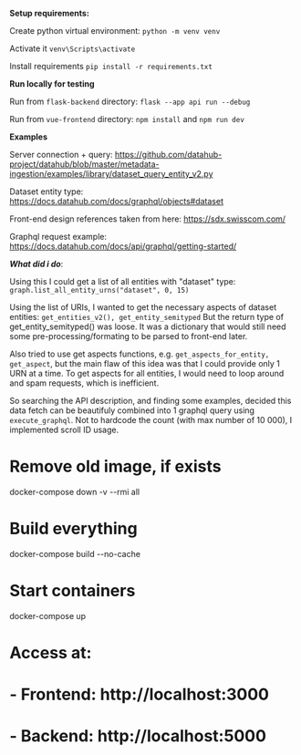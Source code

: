 **Setup requirements:**

Create python virtual environment: ```python -m venv venv```

Activate it ```venv\Scripts\activate```

Install requirements ```pip install -r requirements.txt```

**Run locally for testing**

Run from `flask-backend` directory: ```flask --app api run --debug```

Run from `vue-frontend` directory: ```npm install``` and ```npm run dev```

**Examples**

Server connection + query: https://github.com/datahub-project/datahub/blob/master/metadata-ingestion/examples/library/dataset_query_entity_v2.py

Dataset entity type: https://docs.datahub.com/docs/graphql/objects#dataset

Front-end design references taken from here: https://sdx.swisscom.com/

Graphql request example: https://docs.datahub.com/docs/api/graphql/getting-started/

***What did i do***:

Using this I could get a list of all entities with "dataset" type:
```graph.list_all_entity_urns("dataset", 0, 15)```

Using the list of URIs, I wanted to get the necessary aspects of dataset entities:
```get_entities_v2(), get_entity_semityped```
But the return type of get_entity_semityped() was loose.
It was a dictionary that would still need some pre-processing/formating to be parsed to front-end later.

Also tried to use get aspects functions, e.g. ```get_aspects_for_entity, get_aspect```, but the main flaw of this idea was that
I could provide only 1 URN at a time.
To get aspects for all entities, I would need to loop around and spam requests, which is inefficient.

So searching the API description, and finding some examples, decided this data fetch can be beautifuly combined into 1 graphql query using ```execute_graphql```.
Not to hardcode the count (with max number of 10 000), I implemented scroll ID usage.

# Remove old image, if exists
docker-compose down -v --rmi all

# Build everything
docker-compose build --no-cache

# Start containers
docker-compose up

# Access at:
# - Frontend: http://localhost:3000
# - Backend: http://localhost:5000